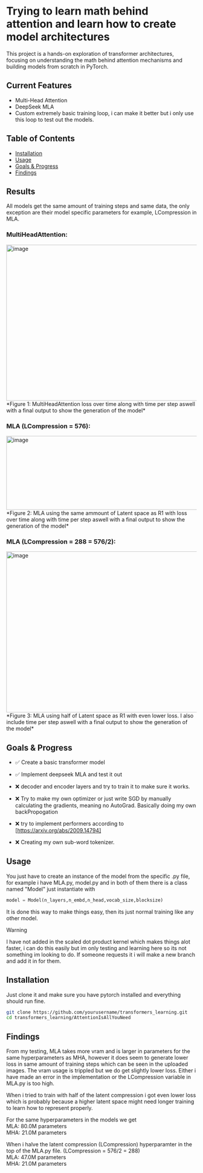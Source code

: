 # Trying to learn math behind attention and learn how to create model architectures
This project is a hands-on exploration of transformer architectures, focusing on understanding the math behind attention mechanisms and building models from scratch in PyTorch.    

## Current Features
- Multi-Head Attention
- DeepSeek MLA
- Custom extremely basic training loop, i can make it better but i only use this loop to test out the models.

## Table of Contents
- [Installation](#installation)
- [Usage](#usage)
- [Goals & Progress](#goals--progress)
- [Findings](#findings)


## Results
All models get the same amount of training steps and same data, the only exception are their model specific parameters for example, LCompression in MLA.  
  
### MultiHeadAttention:  
<img width="1274" height="412" alt="image" src="https://github.com/user-attachments/assets/2e738f78-34ae-40b2-b9a2-c34608f8056c" />  
*Figure 1: MultiHeadAttention loss over time along with time per step aswell with a final output to show the generation of the model*  
  
### MLA (LCompression = 576):  
<img width="769" height="195" alt="image" src="https://github.com/user-attachments/assets/4ddf061f-78ed-4c00-9ff0-caaaaddbbc77" />  
*Figure 2: MLA using the same ammount of Latent space as R1 with loss over time along with time per step aswell with a final output to show the generation of the model*  

### MLA (LCompression = 288 = 576/2):   
<img width="740" height="425" alt="image" src="https://github.com/user-attachments/assets/1b616ec2-f665-44e8-9bfa-58cae971ae28" />  
*Figure 3: MLA using half of Latent space as R1 with even lower loss. I also include time per step aswell with a final output to show the generation of the model*  
  
## Goals & Progress

- ✅ Create a basic transformer model

- ✅ Implement deepseek MLA and test it out

- ❌ decoder and encoder layers and try to train it to make sure it works.

- ❌ Try to make my own optimizer or just write SGD by manually calculating the gradients, meaning no AutoGrad. Basically doing my own backPropogation

- ❌ try to implement performers according to [https://arxiv.org/abs/2009.14794]

- ❌ Creating my own sub-word tokenizer.

## Usage
You just have to create an instance of the model from the specific .py file, for example i have MLA.py, model.py and in both of them there is a class named "Model" just instantiate with  
```py
model = Model(n_layers,n_embd,n_head,vocab_size,blocksize)
```  
It is done this way to make things easy, then its just normal training like any other model. 
> [!WARNING]  
> I have not added in the scaled dot product kernel which makes things alot faster, i can do this easily but im only testing and learning here so its not something im looking to do. If someone requests it i will make a new branch and add it in for them.
  
  
## Installation
Just clone it and make sure you have pytorch installed and everything should run fine.  
```bash
git clone https://github.com/yourusername/transformers_learning.git
cd transformers_learning/AttentionIsAllYouNeed
```  
  
## Findings
From my testing, MLA takes more vram and is larger in parameters for the same hyperparameters as MHA, however it does seem to generate lower loss in same amount of training steps which can be seen in the uploaded images. The vram usage is trippled but we do get slightly lower loss. Either i have made an error in the implementation or the LCompression variable in MLA.py is too high.

When i tried to train with half of the latent compression i got even lower loss which is probably because a higher latent space might need longer training to learn how to represent properly.

For the same hyperparameters in the models we get  
MLA: 80.0M parameters  
MHA: 21.0M parameters  
  
When i halve the latent compression (LCompression) hyperparamter in the top of the MLA.py file. (LCompression = 576/2 = 288)  
MLA: 47.0M parameters  
MHA: 21.0M parameters  
